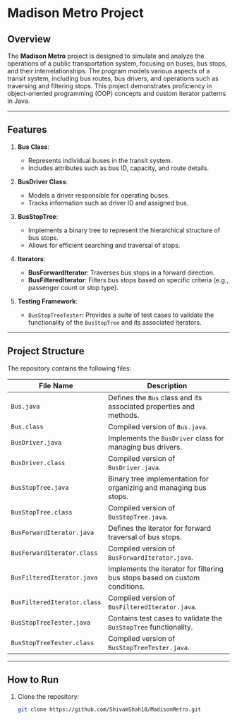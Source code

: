 # Madison Metro Project

## Overview
The **Madison Metro** project is designed to simulate and analyze the operations of a public transportation system, focusing on buses, bus stops, and their interrelationships. The program models various aspects of a transit system, including bus routes, bus drivers, and operations such as traversing and filtering stops. This project demonstrates proficiency in object-oriented programming (OOP) concepts and custom iterator patterns in Java.

---

## Features
1. **Bus Class**:
   - Represents individual buses in the transit system.
   - Includes attributes such as bus ID, capacity, and route details.

2. **BusDriver Class**:
   - Models a driver responsible for operating buses.
   - Tracks information such as driver ID and assigned bus.

3. **BusStopTree**:
   - Implements a binary tree to represent the hierarchical structure of bus stops.
   - Allows for efficient searching and traversal of stops.

4. **Iterators**:
   - **BusForwardIterator**: Traverses bus stops in a forward direction.
   - **BusFilteredIterator**: Filters bus stops based on specific criteria (e.g., passenger count or stop type).

5. **Testing Framework**:
   - `BusStopTreeTester`: Provides a suite of test cases to validate the functionality of the `BusStopTree` and its associated iterators.

---

## Project Structure
The repository contains the following files:

| File Name                  | Description                                                                 |
|----------------------------|-----------------------------------------------------------------------------|
| `Bus.java`                 | Defines the `Bus` class and its associated properties and methods.          |
| `Bus.class`                | Compiled version of `Bus.java`.                                             |
| `BusDriver.java`           | Implements the `BusDriver` class for managing bus drivers.                  |
| `BusDriver.class`          | Compiled version of `BusDriver.java`.                                       |
| `BusStopTree.java`         | Binary tree implementation for organizing and managing bus stops.           |
| `BusStopTree.class`        | Compiled version of `BusStopTree.java`.                                     |
| `BusForwardIterator.java`  | Defines the iterator for forward traversal of bus stops.                    |
| `BusForwardIterator.class` | Compiled version of `BusForwardIterator.java`.                              |
| `BusFilteredIterator.java` | Implements the iterator for filtering bus stops based on custom conditions. |
| `BusFilteredIterator.class`| Compiled version of `BusFilteredIterator.java`.                             |
| `BusStopTreeTester.java`   | Contains test cases to validate the `BusStopTree` functionality.            |
| `BusStopTreeTester.class`  | Compiled version of `BusStopTreeTester.java`.                               |

---

## How to Run
1. Clone the repository:
   ```bash
   git clone https://github.com/ShivamShah18/MadisonMetro.git
